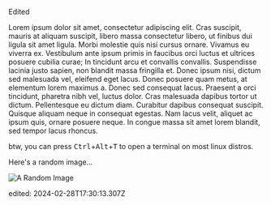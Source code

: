 
Edited

Lorem ipsum dolor sit amet, consectetur adipiscing elit. Cras suscipit, mauris at aliquam suscipit, libero massa consectetur libero, ut finibus dui ligula sit amet ligula. Morbi molestie quis nisi cursus ornare. Vivamus eu viverra ex. Vestibulum ante ipsum primis in faucibus orci luctus et ultrices posuere cubilia curae; In tincidunt arcu et convallis convallis. Suspendisse lacinia justo sapien, non blandit massa fringilla et. Donec ipsum nisi, dictum sed malesuada vel, eleifend eget lacus. Donec posuere quam metus, at elementum lorem maximus a. Donec sed consequat lacus. Praesent a orci tincidunt, pharetra nibh vel, luctus dolor. Cras malesuada dapibus tortor ut dictum. Pellentesque eu dictum diam. Curabitur dapibus consequat suscipit. Quisque aliquam neque in consequat egestas. Nam lacus velit, aliquet ac ipsum quis, ornare posuere neque. In congue massa sit amet lorem blandit, sed tempor lacus rhoncus.

btw, you can press
<kbd>Ctrl</kbd>+<kbd>Alt</kbd>+<kbd>T</kbd> to open a terminal on most linux distros.

Here's a random image...

![A Random Image](https://picsum.photos/600/320)

edited: 2024-02-28T17:30:13.307Z
